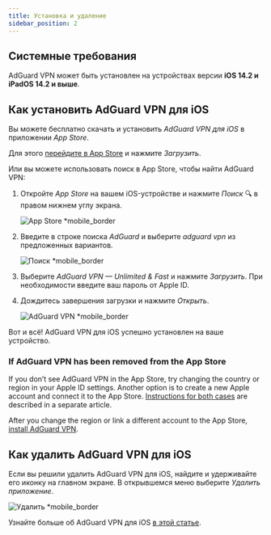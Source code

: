 ```yaml
---
title: Установка и удаление
sidebar_position: 2
---
```


## Системные требования

AdGuard VPN может быть установлен на устройствах версии **iOS 14.2 и iPadOS 14.2 и выше**.

## Как установить AdGuard VPN для iOS

Вы можете бесплатно скачать и установить *AdGuard VPN для iOS* в приложении *App Store*.

Для этого [перейдите в App Store](https://agrd.io/ios_vpn) и нажмите *Загрузить*.

Или вы можете использовать поиск в App Store, чтобы найти AdGuard VPN:

1. Откройте *App Store* на вашем iOS-устройстве и нажмите *Поиск* 🔍 в правом нижнем углу экрана.

    ![App Store *mobile_border](https://cdn.adguardvpn.com/content/kb/vpn/ios/app-store-en.png)

1. Введите в строке поиска *AdGuard* и выберите *adguard vpn* из предложенных вариантов.

    ![Поиск *mobile_border](https://cdn.adguardvpn.com/content/kb/vpn/ios/search-en.png)

1. Выберите *AdGuard VPN — Unlimited & Fast* и нажмите *Загрузить*. При необходимости введите ваш пароль от Apple ID.
1. Дождитесь завершения загрузки и нажмите *Открыть*.

    ![AdGuard VPN *mobile_border](https://cdn.adguardvpn.com/content/kb/vpn/ios/adguard-vpn-en.png)

Вот и всё! AdGuard VPN для iOS успешно установлен на ваше устройство.

### If AdGuard VPN has been removed from the App Store

If you don’t see AdGuard VPN in the App Store, try changing the country or region in your Apple ID settings. Another option is to create a new Apple account and connect it to the App Store. [Instructions for both cases](/adguard-vpn-for-ios/solving-problems/app-store) are described in a separate article.

After you change the region or link a different account to the App Store, [install AdGuard VPN](https://apps.apple.com/us/app/adguard-vpn-unlimited-fast/id1525373602).

## Как удалить AdGuard VPN для iOS

Если вы решили удалить AdGuard VPN для iOS, найдите и удерживайте его иконку на главном экране. В открывшемся меню выберите *Удалить приложение*.

![Удалить *mobile_border](https://cdn.adguardvpn.com/content/kb/vpn/ios/2.2/quick-action-menu.png)

Узнайте больше об AdGuard VPN для iOS [в этой статье](adguard-vpn-for-ios/overview).
